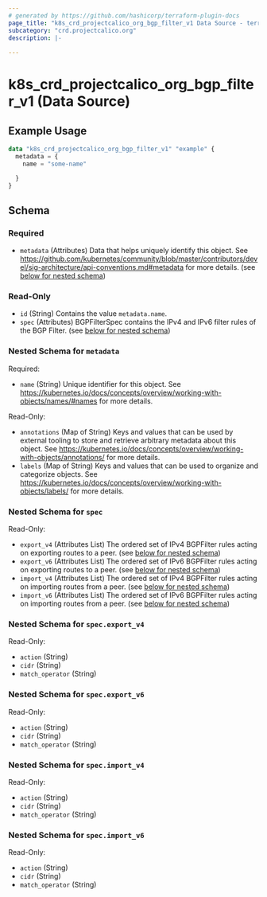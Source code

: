 ```yaml
---
# generated by https://github.com/hashicorp/terraform-plugin-docs
page_title: "k8s_crd_projectcalico_org_bgp_filter_v1 Data Source - terraform-provider-k8s"
subcategory: "crd.projectcalico.org"
description: |-
  
---
```


# k8s_crd_projectcalico_org_bgp_filter_v1 (Data Source)



## Example Usage

```terraform
data "k8s_crd_projectcalico_org_bgp_filter_v1" "example" {
  metadata = {
    name = "some-name"

  }
}
```

<!-- schema generated by tfplugindocs -->
## Schema

### Required

- `metadata` (Attributes) Data that helps uniquely identify this object. See https://github.com/kubernetes/community/blob/master/contributors/devel/sig-architecture/api-conventions.md#metadata for more details. (see [below for nested schema](#nestedatt--metadata))

### Read-Only

- `id` (String) Contains the value `metadata.name`.
- `spec` (Attributes) BGPFilterSpec contains the IPv4 and IPv6 filter rules of the BGP Filter. (see [below for nested schema](#nestedatt--spec))

<a id="nestedatt--metadata"></a>
### Nested Schema for `metadata`

Required:

- `name` (String) Unique identifier for this object. See https://kubernetes.io/docs/concepts/overview/working-with-objects/names/#names for more details.

Read-Only:

- `annotations` (Map of String) Keys and values that can be used by external tooling to store and retrieve arbitrary metadata about this object. See https://kubernetes.io/docs/concepts/overview/working-with-objects/annotations/ for more details.
- `labels` (Map of String) Keys and values that can be used to organize and categorize objects. See https://kubernetes.io/docs/concepts/overview/working-with-objects/labels/ for more details.


<a id="nestedatt--spec"></a>
### Nested Schema for `spec`

Read-Only:

- `export_v4` (Attributes List) The ordered set of IPv4 BGPFilter rules acting on exporting routes to a peer. (see [below for nested schema](#nestedatt--spec--export_v4))
- `export_v6` (Attributes List) The ordered set of IPv6 BGPFilter rules acting on exporting routes to a peer. (see [below for nested schema](#nestedatt--spec--export_v6))
- `import_v4` (Attributes List) The ordered set of IPv4 BGPFilter rules acting on importing routes from a peer. (see [below for nested schema](#nestedatt--spec--import_v4))
- `import_v6` (Attributes List) The ordered set of IPv6 BGPFilter rules acting on importing routes from a peer. (see [below for nested schema](#nestedatt--spec--import_v6))

<a id="nestedatt--spec--export_v4"></a>
### Nested Schema for `spec.export_v4`

Read-Only:

- `action` (String)
- `cidr` (String)
- `match_operator` (String)


<a id="nestedatt--spec--export_v6"></a>
### Nested Schema for `spec.export_v6`

Read-Only:

- `action` (String)
- `cidr` (String)
- `match_operator` (String)


<a id="nestedatt--spec--import_v4"></a>
### Nested Schema for `spec.import_v4`

Read-Only:

- `action` (String)
- `cidr` (String)
- `match_operator` (String)


<a id="nestedatt--spec--import_v6"></a>
### Nested Schema for `spec.import_v6`

Read-Only:

- `action` (String)
- `cidr` (String)
- `match_operator` (String)
